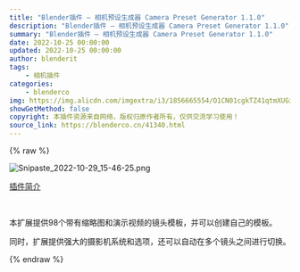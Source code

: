 ```yaml
---
title: "Blender插件 – 相机预设生成器 Camera Preset Generator 1.1.0"
description: "Blender插件 – 相机预设生成器 Camera Preset Generator 1.1.0"
summary: "Blender插件 – 相机预设生成器 Camera Preset Generator 1.1.0"
date: 2022-10-25 00:00:00
updated: 2022-10-25 00:00:00
author: blenderit
tags: 
    - 相机插件
categories:
    - blenderco
img: https://img.alicdn.com/imgextra/i3/1856665554/O1CN01cgkTZ41qtmXUGiDaZ_!!1856665554.png
showGetMethod: false
copyright: 本插件资源来自网络，版权归原作者所有，仅供交流学习使用！
source_link: https://blenderco.cn/41340.html
---
```


{% raw %}
<p><img class="aligncenter" src="https://img.alicdn.com/imgextra/i3/1856665554/O1CN01cgkTZ41qtmXUGiDaZ_!!1856665554.png" alt="Snipaste_2022-10-29_15-46-25.png"></p><p><a href="https://github.com/butaixianran/Blender-Camera-Preset-Generator/blob/main/README.cn.md">插件简介</a></p><p> </p><p dir="auto">本扩展提供98个带有缩略图和演示视频的镜头模板，并可以创建自己的模板。</p><p dir="auto">同时，扩展提供强大的摄影机系统和选项，还可以自动在多个镜头之间进行切换。</p>
<div style="display: none">blenderco</div>
{% endraw %}